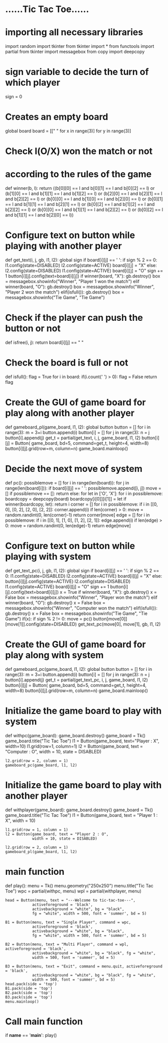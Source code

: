 # ......Tic Tac Toe......
# importing all necessary libraries
import random
import tkinter
from tkinter import *
from functools import partial
from tkinter import messagebox
from copy import deepcopy

# sign variable to decide the turn of which player
sign = 0

# Creates an empty board
global board
board = [[" " for x in range(3)] for y in range(3)]

# Check l(O/X) won the match or not
# according to the rules of the game
def winner(b, l):
	return ((b[0][0] == l and b[0][1] == l and b[0][2] == l) or
			(b[1][0] == l and b[1][1] == l and b[1][2] == l) or
			(b[2][0] == l and b[2][1] == l and b[2][2] == l) or
			(b[0][0] == l and b[1][0] == l and b[2][0] == l) or
			(b[0][1] == l and b[1][1] == l and b[2][1] == l) or
			(b[0][2] == l and b[1][2] == l and b[2][2] == l) or
			(b[0][0] == l and b[1][1] == l and b[2][2] == l) or
			(b[0][2] == l and b[1][1] == l and b[2][0] == l))

# Configure text on button while playing with another player
def get_text(i, j, gb, l1, l2):
	global sign
	if board[i][j] == ' ':
		if sign % 2 == 0:
			l1.config(state=DISABLED)
			l2.config(state=ACTIVE)
			board[i][j] = "X"
		else:
			l2.config(state=DISABLED)
			l1.config(state=ACTIVE)
			board[i][j] = "O"
		sign += 1
		button[i][j].config(text=board[i][j])
	if winner(board, "X"):
		gb.destroy()
		box = messagebox.showinfo("Winner", "Player 1 won the match")
	elif winner(board, "O"):
		gb.destroy()
		box = messagebox.showinfo("Winner", "Player 2 won the match")
	elif(isfull()):
		gb.destroy()
		box = messagebox.showinfo("Tie Game", "Tie Game")

# Check if the player can push the button or not
def isfree(i, j):
	return board[i][j] == " "

# Check the board is full or not
def isfull():
	flag = True
	for i in board:
		if(i.count(' ') > 0):
			flag = False
	return flag

# Create the GUI of game board for play along with another player
def gameboard_pl(game_board, l1, l2):
	global button
	button = []
	for i in range(3):
		m = 3+i
		button.append(i)
		button[i] = []
		for j in range(3):
			n = j
			button[i].append(j)
			get_t = partial(get_text, i, j, game_board, l1, l2)
			button[i][j] = Button(
				game_board, bd=5, command=get_t, height=4, width=8)
			button[i][j].grid(row=m, column=n)
	game_board.mainloop()

# Decide the next move of system
def pc():
	possiblemove = []
	for i in range(len(board)):
		for j in range(len(board[i])):
			if board[i][j] == ' ':
				possiblemove.append([i, j])
	move = []
	if possiblemove == []:
		return
	else:
		for let in ['O', 'X']:
			for i in possiblemove:
				boardcopy = deepcopy(board)
				boardcopy[i[0]][i[1]] = let
				if winner(boardcopy, let):
					return i
		corner = []
		for i in possiblemove:
			if i in [[0, 0], [0, 2], [2, 0], [2, 2]]:
				corner.append(i)
		if len(corner) > 0:
			move = random.randint(0, len(corner)-1)
			return corner[move]
		edge = []
		for i in possiblemove:
			if i in [[0, 1], [1, 0], [1, 2], [2, 1]]:
				edge.append(i)
		if len(edge) > 0:
			move = random.randint(0, len(edge)-1)
			return edge[move]

# Configure text on button while playing with system
def get_text_pc(i, j, gb, l1, l2):
	global sign
	if board[i][j] == ' ':
		if sign % 2 == 0:
			l1.config(state=DISABLED)
			l2.config(state=ACTIVE)
			board[i][j] = "X"
		else:
			button[i][j].config(state=ACTIVE)
			l2.config(state=DISABLED)
			l1.config(state=ACTIVE)
			board[i][j] = "O"
		sign += 1
		button[i][j].config(text=board[i][j])
	x = True
	if winner(board, "X"):
		gb.destroy()
		x = False
		box = messagebox.showinfo("Winner", "Player won the match")
	elif winner(board, "O"):
		gb.destroy()
		x = False
		box = messagebox.showinfo("Winner", "Computer won the match")
	elif(isfull()):
		gb.destroy()
		x = False
		box = messagebox.showinfo("Tie Game", "Tie Game")
	if(x):
		if sign % 2 != 0:
			move = pc()
			button[move[0]][move[1]].config(state=DISABLED)
			get_text_pc(move[0], move[1], gb, l1, l2)

# Create the GUI of game board for play along with system
def gameboard_pc(game_board, l1, l2):
	global button
	button = []
	for i in range(3):
		m = 3+i
		button.append(i)
		button[i] = []
		for j in range(3):
			n = j
			button[i].append(j)
			get_t = partial(get_text_pc, i, j, game_board, l1, l2)
			button[i][j] = Button(
				game_board, bd=5, command=get_t, height=4, width=8)
			button[i][j].grid(row=m, column=n)
	game_board.mainloop()

# Initialize the game board to play with system
def withpc(game_board):
	game_board.destroy()
	game_board = Tk()
	game_board.title("Tic Tac Toe")
	l1 = Button(game_board, text="Player : X", width=10)
	l1.grid(row=1, column=1)
	l2 = Button(game_board, text = "Computer : O",
				width = 10, state = DISABLED)
	
	l2.grid(row = 2, column = 1)
	gameboard_pc(game_board, l1, l2)

# Initialize the game board to play with another player
def withplayer(game_board):
	game_board.destroy()
	game_board = Tk()
	game_board.title("Tic Tac Toe")
	l1 = Button(game_board, text = "Player 1 : X", width = 10)
	
	l1.grid(row = 1, column = 1)
	l2 = Button(game_board, text = "Player 2 : O",
				width = 10, state = DISABLED)
	
	l2.grid(row = 2, column = 1)
	gameboard_pl(game_board, l1, l2)

# main function
def play():
	menu = Tk()
	menu.geometry("250x250")
	menu.title("Tic Tac Toe")
	wpc = partial(withpc, menu)
	wpl = partial(withplayer, menu)
	
	head = Button(menu, text = "---Welcome to tic-tac-toe---",
				activeforeground = 'black',
				activebackground = "white", bg = "black",
				fg = "white", width = 500, font = 'summer', bd = 5)
	
	B1 = Button(menu, text = "Single Player", command = wpc,
				activeforeground = 'black',
				activebackground = "white", bg = "black",
				fg = "white", width = 500, font = 'summer', bd = 5)
	
	B2 = Button(menu, text = "Multi Player", command = wpl, activeforeground = 'black',
				activebackground = "white", bg = "black", fg = "white",
				width = 500, font = 'summer', bd = 5)
	
	B3 = Button(menu, text = "Exit", command = menu.quit, activeforeground = 'black',
				activebackground = "white", bg = "black", fg = "white",
				width = 500, font = 'summer', bd = 5)
	head.pack(side = 'top')
	B1.pack(side = 'top')
	B2.pack(side = 'top')
	B3.pack(side = 'top')
	menu.mainloop()

# Call main function
if __name__ == '__main__':
	play()
